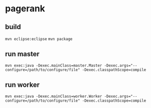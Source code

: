 # pagerank

## build
`mvn eclipse:eclipse`
`mvn package`

## run master
`mvn exec:java -Dexec.mainClass=master.Master -Dexec.args="--configure=/path/to/configure/file" -Dexec.classpathScope=compile`

## run worker
`mvn exec:java -Dexec.mainClass=worker.Worker -Dexec.args="--configure=/path/to/configure/file" -Dexec.classpathScope=compile`

